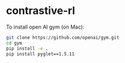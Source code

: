 # contrastive-rl

To install open AI gym (on Mac):

```bash
git clone https://github.com/openai/gym.git
cd gym
pip install -e .
pip install pyglet==1.5.11
```
